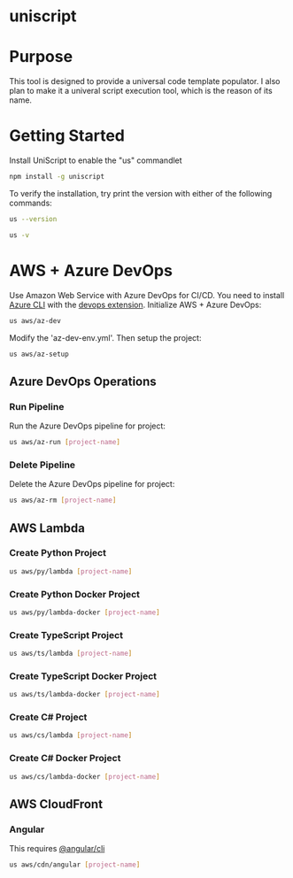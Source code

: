 # uniscript

# Purpose
This tool is designed to provide a universal code template populator.
I also plan to make it a univeral script execution tool, which is the reason of its name.

# Getting Started
Install UniScript to enable the "us" commandlet
```bash
npm install -g uniscript
```
To verify the installation, try print the version with either of the following commands:
```bash
us --version
```
```bash
us -v
```
# AWS + Azure DevOps
Use Amazon Web Service with Azure DevOps for CI/CD.
You need to install [Azure CLI](https://docs.microsoft.com/en-us/cli/azure/install-azure-cli) with the [devops extension](https://docs.microsoft.com/en-us/azure/devops/cli/?view=azure-devops).
Initialize AWS + Azure DevOps:
```bash
us aws/az-dev
```
Modify the 'az-dev-env.yml'.
Then setup the project:
```bash
us aws/az-setup
```
## Azure DevOps Operations
### Run Pipeline
Run the Azure DevOps pipeline for project:
```bash
us aws/az-run [project-name]
```
### Delete Pipeline
Delete the Azure DevOps pipeline for project:
```bash
us aws/az-rm [project-name]
```
## AWS Lambda
### Create Python Project
```bash
us aws/py/lambda [project-name]
```
### Create Python Docker Project
```bash
us aws/py/lambda-docker [project-name]
```
### Create TypeScript Project
```bash
us aws/ts/lambda [project-name]
```
### Create TypeScript Docker Project
```bash
us aws/ts/lambda-docker [project-name]
```
### Create C# Project
```bash
us aws/cs/lambda [project-name]
```
### Create C# Docker Project
```bash
us aws/cs/lambda-docker [project-name]
```
## AWS CloudFront
### Angular
This requires [@angular/cli](https://www.npmjs.com/package/@angular/cli)
```bash
us aws/cdn/angular [project-name]
```